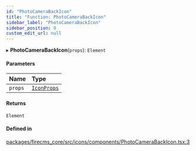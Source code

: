 ```yaml
---
id: "PhotoCameraBackIcon"
title: "Function: PhotoCameraBackIcon"
sidebar_label: "PhotoCameraBackIcon"
sidebar_position: 0
custom_edit_url: null
---
```


▸ **PhotoCameraBackIcon**(`props`): `Element`

#### Parameters

| Name | Type |
| :------ | :------ |
| `props` | [`IconProps`](../types/IconProps.md) |

#### Returns

`Element`

#### Defined in

[packages/firecms_core/src/icons/components/PhotoCameraBackIcon.tsx:3](https://github.com/FireCMSco/firecms/blob/d45f3739/packages/firecms_core/src/icons/components/PhotoCameraBackIcon.tsx#L3)

